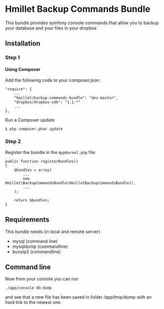 # Hmillet Backup Commands Bundle #

This bundle provides symfony console commands that allow you to backup your database and your files in your dropbox


## Installation ##

### Step 1

#### Using Composer

Add the following code to your composer.json:

    "require": {
        ...
        "hmillet/backup-commands-bundle": "dev-master",
        "dropbox/dropbox-sdk": "1.1.*"
        ...
    },

Run a Composer update

    $ php composer.phar update


### Step 2

Register the bundle in the `AppKernel.php` file:

    public function registerBundles()
    {
        $bundles = array(
            ...
            new Hmillet\BackupCommandsBundle\HmilletBackupCommandsBundle(),
            ...
        );

        return $bundles;
    }

## Requirements ##

This bundle needs (in local and remote server)

* mysql (command line)
* mysqldump (commandline)
* bunzip2 (commandline)

## Command line ##

Now from your console you can run

    ./app/console db:dump

and see that a new file has been saved in folder /app/tmp/dump with an hard link to the newest one.


